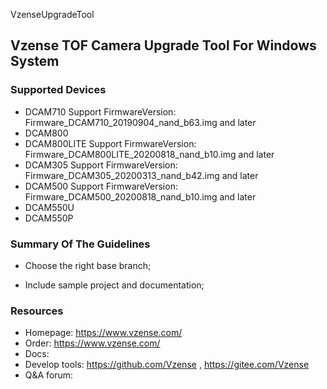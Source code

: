 VzenseUpgradeTool

## Vzense TOF Camera Upgrade Tool For Windows System

### Supported Devices

- DCAM710 Support FirmwareVersion: Firmware_DCAM710_20190904_nand_b63.img and later
- DCAM800 
- DCAM800LITE Support FirmwareVersion: Firmware_DCAM800LITE_20200818_nand_b10.img and later
- DCAM305 Support FirmwareVersion: Firmware_DCAM305_20200313_nand_b42.img and later
- DCAM500 Support FirmwareVersion: Firmware_DCAM500_20200818_nand_b10.img and later
- DCAM550U
- DCAM550P

### Summary Of The Guidelines

- Choose the right base branch;

- Include sample project and documentation;

### Resources

- Homepage: https://www.vzense.com/
- Order: https://www.vzense.com/
- Docs:
- Develop tools: https://github.com/Vzense , https://gitee.com/Vzense
- Q&A forum: 
